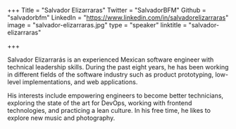 +++
Title = "Salvador Elizarraras"
Twitter = "SalvadorBFM"
Github = "salvadorbfm"
LinkedIn = "https://www.linkedin.com/in/salvadorelizarraras"
image = "salvador-elizarraras.jpg"
type = "speaker"
linktitle = "salvador-elizarraras"

+++

Salvador Elizarrarás is an experienced Mexican software engineer with technical leadership skills. During the past eight years, he has been working in different fields of the software industry such as product prototyping, low-level implementations, and web applications.

His interests include empowering engineers to become better technicians, exploring the state of the art for DevOps, working with frontend technologies, and practicing a lean culture. In his free time, he likes to explore new music and photography.
